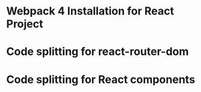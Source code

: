 # Webpack 4 Installation for React Project
# Code splitting for react-router-dom 
# Code splitting for React components 